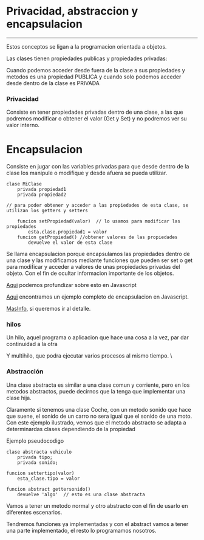 # Privacidad, abstraccion y encapsulacion

---

Estos conceptos se ligan a la programacion orientada a objetos. 

Las clases tienen propiedades publicas y propiedades privadas:

Cuando podemos acceder desde fuera de la clase a sus propiedades y metodos es una propiedad PUBLICA y cuando solo podemos acceder desde dentro de la clase es PRIVADA

### Privacidad

Consiste en tener propiedades privadas dentro de una clase, a las que podremos modificar o obtener el valor (Get y Set) y no podremos ver su valor interno. 


# Encapsulacion

Consiste en jugar con las variables privadas para que desde dentro de la clase los manipule o modifique y desde afuera se pueda utilizar.

    clase MiClase
        privada propiedad1
        privada propiedad2

    // para poder obtener y acceder a las propiedades de esta clase, se utilizan los getters y setters 

        funcion setPropiedad(valor)  // lo usamos para modificar las propiedades
            esta.clase.propiedad1 = valor 
        funcion getPropiedad() //obtener valores de las propiedades
            devuelve el valor de esta clase

Se llama encapsulacion porque encapsulamos las propiedades dentro de una clase y las modificamos mediante funciones que pueden ser set o get para modificar y acceder a valores de unas propiedades privadas del objeto. Con el fin de ocultar informacion importante de los objetos. 


[Aqui](https://www.freecodecamp.org/news/here-are-some-practical-javascript-objects-that-have-encapsulation-fc4c1a79c655/#:~:text=Encapsulation%20means%20information%20hiding.,a%20function%20with%20private%20state.) podemos profundizar sobre esto en Javascript

[Aqui](https://www.javatpoint.com/javascript-oops-encapsulation) encontramos un ejemplo completo de encapsulacion en Javascript.

[MasInfo](https://www.educba.com/encapsulation-in-javascript/), si queremos ir al detalle.

### hilos

Un hilo, aquel programa o aplicacion que hace una cosa a la vez, par dar continuidad a la otra

Y multihilo, que podra ejecutar varios procesos al mismo tiempo. \


### Abstracción

Una clase abstracta es similar a una clase comun y corriente, pero en los metodos abstractos, puede decirnos que la tenga que implementar una clase hija. 

Claramente si tenemos una clase Coche, con un metodo sonido que hace que suene, el sonido de un carro no sera igual que el sonido de una moto. Con este ejemplo ilustrado, vemos que el metodo abstracto se adapta a determinardas clases dependiendo de la propiedad

Ejemplo pseudocodigo 

    clase abstracta vehiculo
        privada tipo;
        privada sonido;

    funcion settertipo(valor)
        esta_clase.tipo = valor
    
    funcion abstract gettersonido()
        devuelve 'algo'  // esto es una clase abstracta

Vamos a tener un metodo normal y otro abstracto con el fin de usarlo en diferentes escenarios. 

Tendremos funciones ya implementadas y con el abstract vamos a tener una parte implementado, el resto lo programamos nosotros. 
    